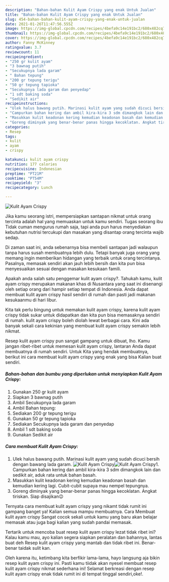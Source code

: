 ```yaml
---
description: "Bahan-bahan Kulit Ayam Crispy yang enak Untuk Jualan"
title: "Bahan-bahan Kulit Ayam Crispy yang enak Untuk Jualan"
slug: 454-bahan-bahan-kulit-ayam-crispy-yang-enak-untuk-jualan
date: 2021-01-26T11:47:56.555Z
image: https://img-global.cpcdn.com/recipes/4befa9c14e191bc2/680x482cq70/kulit-ayam-crispy-foto-resep-utama.jpg
thumbnail: https://img-global.cpcdn.com/recipes/4befa9c14e191bc2/680x482cq70/kulit-ayam-crispy-foto-resep-utama.jpg
cover: https://img-global.cpcdn.com/recipes/4befa9c14e191bc2/680x482cq70/kulit-ayam-crispy-foto-resep-utama.jpg
author: Fanny McKinney
ratingvalue: 3.7
reviewcount: 11
recipeingredient:
- "250 gr kulit ayam"
- "3 bawnag putih"
- "Secukupnya lada garam"
- " Bahan tepung"
- "200 gr tepung terigu"
- "50 gr tepung tapioka"
- "Secukupnya lada garam dan penyedap"
- "1 sdt baking soda"
- "Sedikit air"
recipeinstructions:
- "Ulek halus bawang putih. Marinasi kulit ayam yang sudah dicuci bersih dengan bawang lada garam."
- "Campurkan bahan kering dan ambil kira-kira 3 sdm dimangkok lain dan sedikit air, aduk rata untuk bahan basah."
- "Masukkan kulit keadonan kering kemudian keadonan basah dan kemudian kering lagi. Cubit-cubit supaya mau nempel tepungnya."
- "Goreng diminyak yang benar-benar panas hingga kecoklatan. Angkat tiriskan. Siap disajikan😉"
categories:
- Resep
tags:
- kulit
- ayam
- crispy

katakunci: kulit ayam crispy 
nutrition: 177 calories
recipecuisine: Indonesian
preptime: "PT21M"
cooktime: "PT54M"
recipeyield: "3"
recipecategory: Lunch

---
```



![Kulit Ayam Crispy](https://img-global.cpcdn.com/recipes/4befa9c14e191bc2/680x482cq70/kulit-ayam-crispy-foto-resep-utama.jpg)

Jika kamu seorang istri, mempersiapkan santapan nikmat untuk orang tercinta adalah hal yang memuaskan untuk kamu sendiri. Tugas seorang ibu Tidak cuman mengurus rumah saja, tapi anda pun harus menyediakan kebutuhan nutrisi tercukupi dan masakan yang disantap orang tercinta wajib sedap.

Di zaman  saat ini, anda sebenarnya bisa membeli santapan jadi walaupun tanpa harus susah membuatnya lebih dulu. Tetapi banyak juga orang yang memang ingin memberikan hidangan yang terbaik untuk orang tercintanya. Pasalnya, memasak sendiri akan jauh lebih bersih dan kita pun bisa menyesuaikan sesuai dengan masakan kesukaan famili. 



Apakah anda salah satu penggemar kulit ayam crispy?. Tahukah kamu, kulit ayam crispy merupakan makanan khas di Nusantara yang saat ini disenangi oleh setiap orang dari hampir setiap tempat di Indonesia. Anda dapat membuat kulit ayam crispy hasil sendiri di rumah dan pasti jadi makanan kesukaanmu di hari libur.

Kita tak perlu bingung untuk memakan kulit ayam crispy, karena kulit ayam crispy tidak sukar untuk didapatkan dan kita pun bisa memasaknya sendiri di rumah. kulit ayam crispy boleh diolah lewat berbagai cara. Kini ada banyak sekali cara kekinian yang membuat kulit ayam crispy semakin lebih nikmat.

Resep kulit ayam crispy pun sangat gampang untuk dibuat, lho. Kamu jangan ribet-ribet untuk memesan kulit ayam crispy, lantaran Anda dapat membuatnya di rumah sendiri. Untuk Kita yang hendak membuatnya, berikut ini cara membuat kulit ayam crispy yang enak yang bisa Kalian buat sendiri.

<!--inarticleads1-->

##### Bahan-bahan dan bumbu yang diperlukan untuk menyiapkan Kulit Ayam Crispy:

1. Gunakan 250 gr kulit ayam
1. Siapkan 3 bawnag putih
1. Ambil Secukupnya lada garam
1. Ambil  Bahan tepung:
1. Sediakan 200 gr tepung terigu
1. Gunakan 50 gr tepung tapioka
1. Sediakan Secukupnya lada garam dan penyedap
1. Ambil 1 sdt baking soda
1. Gunakan Sedikit air




<!--inarticleads2-->

##### Cara membuat Kulit Ayam Crispy:

1. Ulek halus bawang putih. Marinasi kulit ayam yang sudah dicuci bersih dengan bawang lada garam.
<img src="https://img-global.cpcdn.com/steps/4ca61f9cb70d16f5/160x128cq70/kulit-ayam-crispy-langkah-memasak-1-foto.jpg" alt="Kulit Ayam Crispy"><img src="https://img-global.cpcdn.com/steps/29ac3c024678ac34/160x128cq70/kulit-ayam-crispy-langkah-memasak-1-foto.jpg" alt="Kulit Ayam Crispy">1. Campurkan bahan kering dan ambil kira-kira 3 sdm dimangkok lain dan sedikit air, aduk rata untuk bahan basah.
1. Masukkan kulit keadonan kering kemudian keadonan basah dan kemudian kering lagi. Cubit-cubit supaya mau nempel tepungnya.
1. Goreng diminyak yang benar-benar panas hingga kecoklatan. Angkat tiriskan. Siap disajikan😉




Ternyata cara membuat kulit ayam crispy yang nikamt tidak rumit ini gampang banget ya! Kalian semua mampu membuatnya. Cara Membuat kulit ayam crispy Sangat cocok sekali untuk kamu yang baru akan belajar memasak atau juga bagi kalian yang sudah pandai memasak.

Tertarik untuk mencoba buat resep kulit ayam crispy lezat tidak ribet ini? Kalau kamu mau, ayo kalian segera siapkan peralatan dan bahannya, lantas buat deh Resep kulit ayam crispy yang mantab dan tidak ribet ini. Benar-benar taidak sulit kan. 

Oleh karena itu, ketimbang kita berfikir lama-lama, hayo langsung aja bikin resep kulit ayam crispy ini. Pasti kamu tiidak akan nyesel membuat resep kulit ayam crispy nikmat sederhana ini! Selamat berkreasi dengan resep kulit ayam crispy enak tidak rumit ini di tempat tinggal sendiri,oke!.

